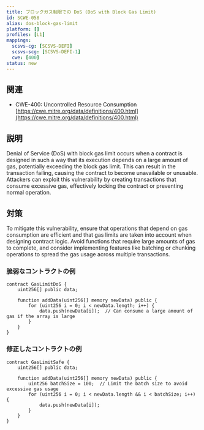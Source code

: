 ```yaml
---
title: ブロックガス制限での DoS (DoS with Block Gas Limit)
id: SCWE-058
alias: dos-block-gas-limit
platform: []
profiles: [L1]
mappings:
  scsvs-cg: [SCSVS-DEFI]
  scsvs-scg: [SCSVS-DEFI-1]
  cwe: [400]
status: new
---
```


## 関連
- CWE-400: Uncontrolled Resource Consumption
  [https://cwe.mitre.org/data/definitions/400.html](https://cwe.mitre.org/data/definitions/400.html)

## 説明
Denial of Service (DoS) with block gas limit occurs when a contract is designed in such a way that its execution depends on a large amount of gas, potentially exceeding the block gas limit. This can result in the transaction failing, causing the contract to become unavailable or unusable. Attackers can exploit this vulnerability by creating transactions that consume excessive gas, effectively locking the contract or preventing normal operation.

## 対策
To mitigate this vulnerability, ensure that operations that depend on gas consumption are efficient and that gas limits are taken into account when designing contract logic. Avoid functions that require large amounts of gas to complete, and consider implementing features like batching or chunking operations to spread the gas usage across multiple transactions.

### 脆弱なコントラクトの例
```solidity
contract GasLimitDoS {
    uint256[] public data;

    function addData(uint256[] memory newData) public {
        for (uint256 i = 0; i < newData.length; i++) {
            data.push(newData[i]);  // Can consume a large amount of gas if the array is large
        }
    }
}
```
### 修正したコントラクトの例
```solidity
contract GasLimitSafe {
    uint256[] public data;

    function addData(uint256[] memory newData) public {
        uint256 batchSize = 100;  // Limit the batch size to avoid excessive gas usage
        for (uint256 i = 0; i < newData.length && i < batchSize; i++) {
            data.push(newData[i]);
        }
    }
}
```
